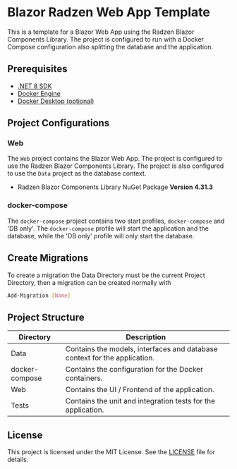 # Blazor Radzen Web App Template

This is a template for a Blazor Web App using the Radzen Blazor Components Library. The project is configured to run with a Docker Compose configuration also splitting the database and the application.

## Prerequisites

- [.NET 8 SDK](https://dotnet.microsoft.com/en-us/download/dotnet/8.0)
- [Docker Engine](https://docs.docker.com/engine/install/)
- [Docker Desktop (optional)](https://www.docker.com/products/docker-desktop/)

## Project Configurations

### Web

The `Web` project contains the Blazor Web App. The project is configured to use the Radzen Blazor Components Library. The project is also configured to use the `Data` project as the database context.

- Radzen Blazor Components Library NuGet Package **Version 4.31.3**

### docker-compose

The `docker-compose` project contains two start profiles, `docker-compose` and 'DB only'. The `docker-compose` profile will start the application and the database, while the 'DB only' profile will only start the database.

## Create Migrations

To create a migration the Data Directory must be the current Project Directory, then a migration can be created normally with

```bash
Add-Migration [Name]
```

## Project Structure

| Directory | Description |
| --- | --- |
| Data | Contains the models, interfaces and database context for the application. |
| docker-compose | Contains the configuration for the Docker containers. |
| Web | Contains the UI / Frontend of the application. |
| Tests | Contains the unit and integration tests for the application. |

## License

This project is licensed under the MIT License. See the [LICENSE](LICENSE) file for details.
